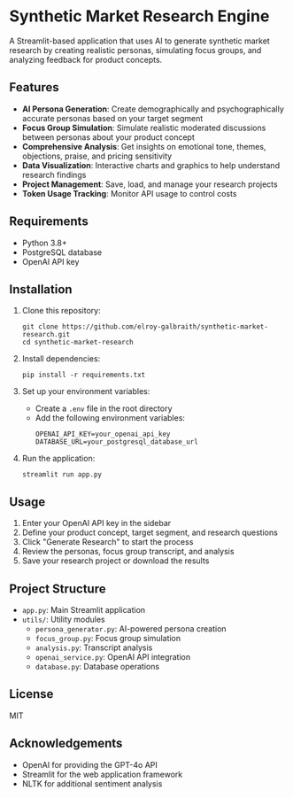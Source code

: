 # Synthetic Market Research Engine

A Streamlit-based application that uses AI to generate synthetic market research by creating realistic personas, simulating focus groups, and analyzing feedback for product concepts.

## Features

- **AI Persona Generation**: Create demographically and psychographically accurate personas based on your target segment
- **Focus Group Simulation**: Simulate realistic moderated discussions between personas about your product concept
- **Comprehensive Analysis**: Get insights on emotional tone, themes, objections, praise, and pricing sensitivity
- **Data Visualization**: Interactive charts and graphics to help understand research findings
- **Project Management**: Save, load, and manage your research projects
- **Token Usage Tracking**: Monitor API usage to control costs

## Requirements

- Python 3.8+
- PostgreSQL database
- OpenAI API key

## Installation

1. Clone this repository:
   ```
   git clone https://github.com/elroy-galbraith/synthetic-market-research.git
   cd synthetic-market-research
   ```

2. Install dependencies:
   ```
   pip install -r requirements.txt
   ```

3. Set up your environment variables:
   - Create a `.env` file in the root directory
   - Add the following environment variables:
     ```
     OPENAI_API_KEY=your_openai_api_key
     DATABASE_URL=your_postgresql_database_url
     ```

4. Run the application:
   ```
   streamlit run app.py
   ```

## Usage

1. Enter your OpenAI API key in the sidebar
2. Define your product concept, target segment, and research questions
3. Click "Generate Research" to start the process
4. Review the personas, focus group transcript, and analysis
5. Save your research project or download the results

## Project Structure

- `app.py`: Main Streamlit application
- `utils/`: Utility modules
  - `persona_generator.py`: AI-powered persona creation
  - `focus_group.py`: Focus group simulation
  - `analysis.py`: Transcript analysis
  - `openai_service.py`: OpenAI API integration
  - `database.py`: Database operations

## License

MIT

## Acknowledgements

- OpenAI for providing the GPT-4o API
- Streamlit for the web application framework
- NLTK for additional sentiment analysis
